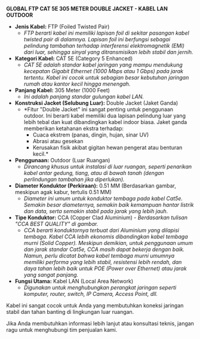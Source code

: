 **GLOBAL FTP CAT 5E 305 METER DOUBLE JACKET - KABEL LAN OUTDOOR**

* **Jenis Kabel:** FTP (Foiled Twisted Pair)
    * *FTP berarti kabel ini memiliki lapisan foil di sekitar pasangan kabel twisted pair di dalamnya. Lapisan foil ini berfungsi sebagai pelindung tambahan terhadap interferensi elektromagnetik (EMI) dari luar, sehingga sinyal yang ditransmisikan lebih stabil dan jernih.*
* **Kategori Kabel:** CAT 5E (Category 5 Enhanced)
    * *CAT 5E adalah standar kabel jaringan yang mampu mendukung kecepatan Gigabit Ethernet (1000 Mbps atau 1 Gbps) pada jarak tertentu. Kabel ini cocok untuk sebagian besar kebutuhan jaringan rumah atau kantor kecil hingga menengah.*
* **Panjang Kabel:** 305 Meter (1000 Feet)
    * *Ini adalah panjang standar gulungan kabel LAN.*
* **Konstruksi Jacket (Selubung Luar):** Double Jacket (Jaket Ganda)
    * *Fitur "Double Jacket" ini sangat penting untuk penggunaan outdoor. Ini berarti kabel memiliki dua lapisan pelindung luar yang lebih tebal dan kuat dibandingkan kabel indoor biasa. Jaket ganda memberikan ketahanan ekstra terhadap:
        * Cuaca ekstrem (panas, dingin, hujan, sinar UV)
        * Abrasi atau gesekan
        * Kerusakan fisik akibat gigitan hewan pengerat atau benturan kecil.*
* **Penggunaan:** Outdoor (Luar Ruangan)
    * *Dirancang khusus untuk instalasi di luar ruangan, seperti penarikan kabel antar gedung, tiang, atau di bawah tanah (dengan perlindungan tambahan jika diperlukan).*
* **Diameter Konduktor (Perkiraan):** 0.51 MM (Berdasarkan gambar, meskipun agak kabur, tertulis 0.51 MM)
    * *Diameter ini umum untuk konduktor tembaga pada kabel Cat5e. Semakin besar diameternya, semakin baik kemampuan hantar listrik dan data, serta semakin stabil pada jarak yang lebih jauh.*
* **Tipe Konduktor:** CCA (Copper Clad Aluminium) - *Berdasarkan tulisan "CCA BEST QUALITY" di gambar.*
    * *CCA berarti konduktornya terbuat dari Aluminium yang dilapisi tembaga. Kabel CCA lebih ekonomis dibandingkan kabel tembaga murni (Solid Copper). Meskipun demikian, untuk penggunaan umum dan jarak standar Cat5e, CCA masih dapat bekerja dengan baik. Namun, perlu dicatat bahwa kabel tembaga murni umumnya memiliki performa yang lebih stabil, resistensi lebih rendah, dan daya tahan lebih baik untuk POE (Power over Ethernet) atau jarak yang sangat panjang.*
* **Fungsi Utama:** Kabel LAN (Local Area Network)
    * *Digunakan untuk menghubungkan perangkat jaringan seperti komputer, router, switch, IP Camera, Access Point, dll.*

Kabel ini sangat cocok untuk Anda yang membutuhkan koneksi jaringan stabil dan tahan banting di lingkungan luar ruangan.

Jika Anda membutuhkan informasi lebih lanjut atau konsultasi teknis, jangan ragu untuk menghubungi tim penjualan kami.